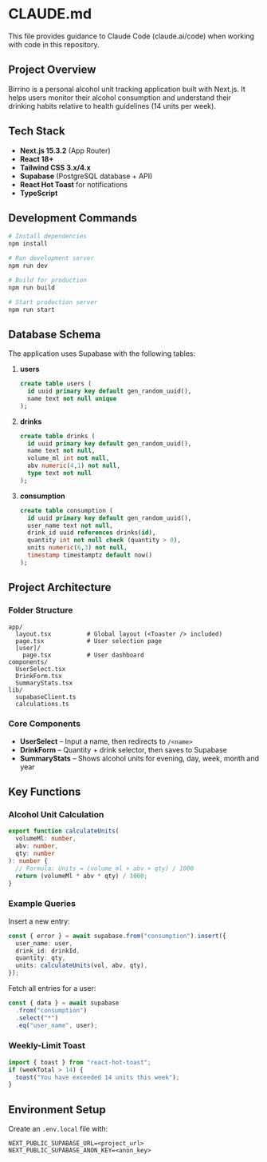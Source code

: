 # CLAUDE.md

This file provides guidance to Claude Code (claude.ai/code) when working with code in this repository.

## Project Overview

Birrino is a personal alcohol unit tracking application built with Next.js. It helps users monitor their alcohol consumption and understand their drinking habits relative to health guidelines (14 units per week).

## Tech Stack

- **Next.js 15.3.2** (App Router)
- **React 18+**
- **Tailwind CSS 3.x/4.x**
- **Supabase** (PostgreSQL database + API)
- **React Hot Toast** for notifications
- **TypeScript**

## Development Commands

```bash
# Install dependencies
npm install

# Run development server
npm run dev

# Build for production
npm run build

# Start production server
npm run start
```

## Database Schema

The application uses Supabase with the following tables:

1. **users**
   ```sql
   create table users (
     id uuid primary key default gen_random_uuid(),
     name text not null unique
   );
   ```

2. **drinks**
   ```sql
   create table drinks (
     id uuid primary key default gen_random_uuid(),
     name text not null,
     volume_ml int not null,
     abv numeric(4,1) not null,
     type text not null
   );
   ```

3. **consumption**
   ```sql
   create table consumption (
     id uuid primary key default gen_random_uuid(),
     user_name text not null,
     drink_id uuid references drinks(id),
     quantity int not null check (quantity > 0),
     units numeric(6,3) not null,
     timestamp timestamptz default now()
   );
   ```

## Project Architecture

### Folder Structure
```
app/
  layout.tsx          # Global layout (<Toaster /> included)
  page.tsx            # User selection page
  [user]/
    page.tsx          # User dashboard
components/
  UserSelect.tsx
  DrinkForm.tsx
  SummaryStats.tsx
lib/
  supabaseClient.ts
  calculations.ts
```

### Core Components
- **UserSelect** – Input a name, then redirects to `/<name>`
- **DrinkForm** – Quantity + drink selector, then saves to Supabase
- **SummaryStats** – Shows alcohol units for evening, day, week, month and year

## Key Functions

### Alcohol Unit Calculation
```ts
export function calculateUnits(
  volumeMl: number,
  abv: number,
  qty: number
): number {
  // Formula: Units = (volume_ml × abv × qty) / 1000
  return (volumeMl * abv * qty) / 1000;
}
```

### Example Queries

Insert a new entry:
```ts
const { error } = await supabase.from("consumption").insert({
  user_name: user,
  drink_id: drinkId,
  quantity: qty,
  units: calculateUnits(vol, abv, qty),
});
```

Fetch all entries for a user:
```ts
const { data } = await supabase
  .from("consumption")
  .select("*")
  .eq("user_name", user);
```

### Weekly-Limit Toast
```ts
import { toast } from "react-hot-toast";
if (weekTotal > 14) {
  toast("You have exceeded 14 units this week");
}
```

## Environment Setup

Create an `.env.local` file with:
```
NEXT_PUBLIC_SUPABASE_URL=<project_url>
NEXT_PUBLIC_SUPABASE_ANON_KEY=<anon_key>
```